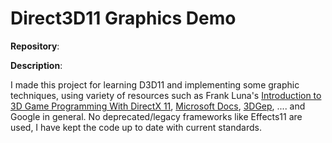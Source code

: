 # Direct3D11 Graphics Demo

**Repository**:  
<a href="https://github.com/rednewt/Demo"><i class="fa fa-github" style="font-size:24px"></i></a>


**Description**:

I made this project for learning D3D11 and implementing some graphic techniques, using variety of resources such as Frank Luna's [Introduction to 3D Game Programming With DirectX 11](https://www.amazon.com/Introduction-3D-Game-Programming-DirectX11/dp/1936420228), 
[Microsoft Docs](https://docs.microsoft.com/en-us/windows/win32/directx), [3DGep](https://www.3dgep.com/), .... and Google in general.
No deprecated/legacy frameworks like Effects11 are used, I have kept the code up to date with current standards.
